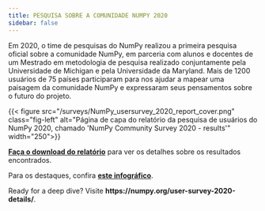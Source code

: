 ```yaml
---
title: PESQUISA SOBRE A COMUNIDADE NUMPY 2020
sidebar: false
---
```


Em 2020, o time de pesquisas do NumPy realizou a primeira pesquisa oficial sobre a comunidade NumPy, em parceria com alunos e docentes de um Mestrado em metodologia de pesquisa realizado conjuntamente pela Universidade de Michigan e pela Universidade da Maryland. Mais de 1200 usuários de 75 países participaram para nos ajudar a mapear uma paisagem da comunidade NumPy e expressaram seus pensamentos sobre o futuro do projeto.

{{< figure src="/surveys/NumPy_usersurvey_2020_report_cover.png" class="fig-left" alt="Página de capa do relatório da pesquisa de usuários do NumPy 2020, chamado 'NumPy Community Survey 2020 - results'" width="250">}}

**[Faça o download do relatório](/surveys/NumPy_usersurvey_2020_report.pdf)** para ver os detalhes sobre os resultados encontrados.

Para os destaques, confira **[este infográfico](https://github.com/numpy/numpy-surveys/blob/master/images/2020NumPysurveyresults_community_infographic.pdf)**.

Ready for a deep dive? Visite **https\://numpy.org/user-survey-2020-details/**.
